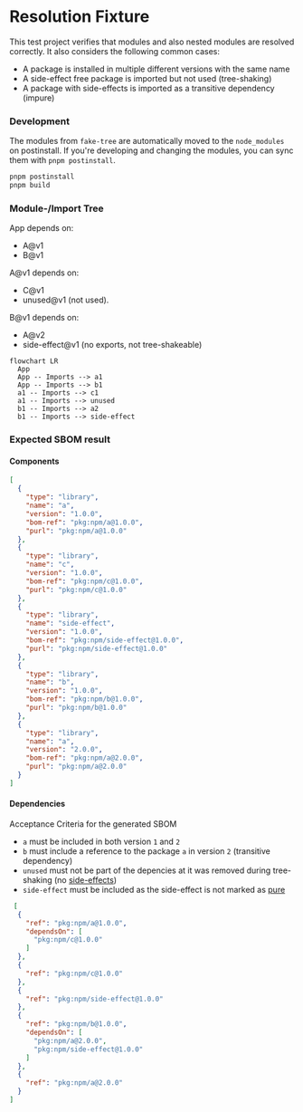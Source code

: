 # Resolution Fixture

This test project verifies that modules and also nested modules are resolved correctly. It also considers the following common cases:
- A package is installed in multiple different versions with the same name
- A side-effect free package is imported but not used (tree-shaking)
- A package with side-effects is imported as a transitive dependency (impure)

### Development

The modules from `fake-tree` are automatically moved to the `node_modules` on postinstall. If you're developing and changing the modules, you can sync them with `pnpm postinstall`.

```sh
pnpm postinstall
pnpm build
```

### Module-/Import Tree

App depends on:
- A@v1
- B@v1

A@v1 depends on:
- C@v1
- unused@v1 (not used).

B@v1 depends on:
- A@v2
- side-effect@v1 (no exports, not tree-shakeable)

```mermaid
flowchart LR
  App
  App -- Imports --> a1
  App -- Imports --> b1
  a1 -- Imports --> c1
  a1 -- Imports --> unused
  b1 -- Imports --> a2
  b1 -- Imports --> side-effect
```

### Expected SBOM result

#### Components

```json
[
  {
    "type": "library",
    "name": "a",
    "version": "1.0.0",
    "bom-ref": "pkg:npm/a@1.0.0",
    "purl": "pkg:npm/a@1.0.0"
  },
  {
    "type": "library",
    "name": "c",
    "version": "1.0.0",
    "bom-ref": "pkg:npm/c@1.0.0",
    "purl": "pkg:npm/c@1.0.0"
  },
  {
    "type": "library",
    "name": "side-effect",
    "version": "1.0.0",
    "bom-ref": "pkg:npm/side-effect@1.0.0",
    "purl": "pkg:npm/side-effect@1.0.0"
  },
  {
    "type": "library",
    "name": "b",
    "version": "1.0.0",
    "bom-ref": "pkg:npm/b@1.0.0",
    "purl": "pkg:npm/b@1.0.0"
  },
  {
    "type": "library",
    "name": "a",
    "version": "2.0.0",
    "bom-ref": "pkg:npm/a@2.0.0",
    "purl": "pkg:npm/a@2.0.0"
  }
]
```

#### Dependencies

Acceptance Criteria for the generated SBOM
- `a` must be included in both version `1` and `2`
- `b` must include a reference to the package `a` in version `2` (transitive dependency)
- `unused` must not be part of the depencies at it was removed during tree-shaking (no [side-effects](https://rollupjs.org/configuration-options/#no-side-effects))
- `side-effect` must be included as the side-effect is not marked as [pure](https://rollupjs.org/configuration-options/#pure)

```json
 [
  {
    "ref": "pkg:npm/a@1.0.0",
    "dependsOn": [
      "pkg:npm/c@1.0.0"
    ]
  },
  {
    "ref": "pkg:npm/c@1.0.0"
  },
  {
    "ref": "pkg:npm/side-effect@1.0.0"
  },
  {
    "ref": "pkg:npm/b@1.0.0",
    "dependsOn": [
      "pkg:npm/a@2.0.0",
      "pkg:npm/side-effect@1.0.0"
    ]
  },
  {
    "ref": "pkg:npm/a@2.0.0"
  }
]
```
